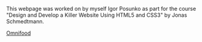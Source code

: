 This webpage was worked on by myself Igor Posunko as part for the course "Design and Develop a Killer Website Using HTML5 and CSS3" by Jonas Schmedtmann.

<a href="https://omniflood.netlify.com/">Omnifood</a>
